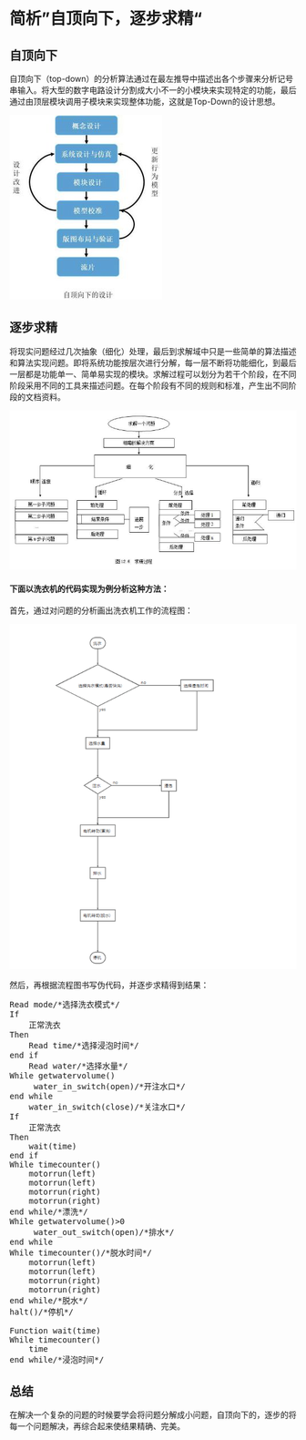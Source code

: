 # 简析”自顶向下，逐步求精“
## 自顶向下

自顶向下（top-down）的分析算法通过在最左推导中描述出各个步骤来分析记号串输入。将大型的数字电路设计分割成大小不一的小模块来实现特定的功能，最后通过由顶层模块调用子模块来实现整体功能，这就是Top-Down的设计思想。

![all](/images/42.jpg)

## 逐步求精

将现实问题经过几次抽象（细化）处理，最后到求解域中只是一些简单的算法描述和算法实现问题。即将系统功能按层次进行分解，每一层不断将功能细化，到最后一层都是功能单一、简单易实现的模块。求解过程可以划分为若干个阶段，在不同阶段采用不同的工具来描述问题。在每个阶段有不同的规则和标准，产生出不同阶段的文档资料。

![all](/images/43.jpg)

#### 下面以洗衣机的代码实现为例分析这种方法：

首先，通过对问题的分析画出洗衣机工作的流程图：

![all](/images/44.png)

然后，再根据流程图书写伪代码，并逐步求精得到结果：

<pre>
Read mode/*选择洗衣模式*/
If 
    正常洗衣 
Then 
    Read time/*选择浸泡时间*/
end if
    Read water/*选择水量*/
While getwatervolume()
     water_in_switch(open)/*开注水口*/
end while
    water_in_switch(close)/*关注水口*/
If 
    正常洗衣 
Then
    wait(time)
end if
While timecounter()
    motorrun(left)
    motorrun(left)
    motorrun(right)
    motorrun(right)
end while/*漂洗*/
While getwatervolume()>0
     water_out_switch(open)/*排水*/
end while
While timecounter()/*脱水时间*/
    motorrun(left)
    motorrun(left)
    motorrun(right)
    motorrun(right)
end while/*脱水*/
halt()/*停机*/

Function wait(time)
While timecounter()
    time
end while/*浸泡时间*/
</pre>

## 总结

在解决一个复杂的问题的时候要学会将问题分解成小问题，自顶向下的，逐步的将每一个问题解决，再综合起来使结果精确、完美。